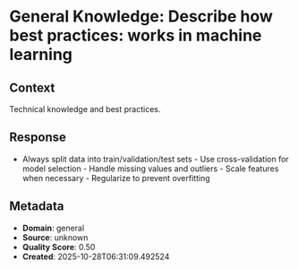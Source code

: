 # General Knowledge: Describe how best practices: works in machine learning

## Context
Technical knowledge and best practices.

## Response
- Always split data into train/validation/test sets - Use cross-validation for model selection - Handle missing values and outliers - Scale features when necessary - Regularize to prevent overfitting

## Metadata
- **Domain**: general
- **Source**: unknown
- **Quality Score**: 0.50
- **Created**: 2025-10-28T06:31:09.492524